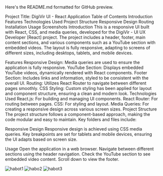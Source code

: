 
Here's the README.md formatted for GitHub preview.

Project Title: DigiVir UI - React Application
Table of Contents
Introduction
Features
Technologies Used
Project Structure
Responsive Design
Routing
Installation
Usage
Screenshots
Introduction
This is a responsive UI built with React, CSS, and media queries, developed for the DigiVir - UI UX Developer [React] project. The project includes a header, footer, main content sections, and various components such as a YouTube section with embedded videos. The layout is fully responsive, adapting to screens of different sizes, including desktops, tablets, and mobile devices.

Features
Responsive Design: Media queries are used to ensure the application is fully responsive.
YouTube Section: Displays embedded YouTube videos, dynamically rendered with React components.
Footer Section: Includes links and information, styled to be consistent with the overall UI.
Routing: Utilizes React Router to navigate between different pages smoothly.
CSS Styling: Custom styling has been applied for layout and component structure, ensuring a clean and modern look.
Technologies Used
React.js: For building and managing UI components.
React Router: For routing between pages.
CSS: For styling and layout.
Media Queries: For creating a responsive design across various screen sizes.
Project Structure
The project structure follows a component-based approach, making the code modular and easy to maintain. Key folders and files include:


Responsive Design
Responsive design is achieved using CSS media queries. Key breakpoints are set for tablets and mobile devices, ensuring the UI adapts based on screen size.

Usage
Open the application in a web browser.
Navigate between different sections using the header navigation.
Check the YouTube section to see embedded video content.
Scroll down to view the footer.

![habot1](https://github.com/user-attachments/assets/6bded5e5-2205-41be-a32f-3fabfc2f0f64)
![habo2](https://github.com/user-attachments/assets/fa0fcc0a-189a-4424-8757-7c07b7070ea4)
![habot3](https://github.com/user-attachments/assets/cbd561dc-117c-4723-a2a7-bb0481a779e3)
